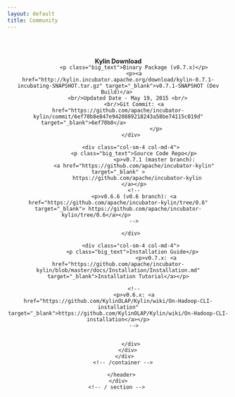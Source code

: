 ```yaml
---
layout: default
title: Community
---
```



  <main id="main" >
  <div class="container" >
    <div id="zero" class=" main" >
      <header style=" padding:2em 0 4em 0">
        <div class="container" >
          <h4 class="section-title"><span>Kylin Download</span></h4>
          <div class="row" style="margin-top:-20px;">
            <div class="col-sm-4 col-md-4">

              <p class="big_text">Binary Package (v0.7.x)</p>
              <p><a href="http://kylin.incubator.apache.org/download/kylin-0.7.1-incubating-SNAPSHOT.tar.gz" target="_blank">v0.7.1-SNAPSHOT (Dev Build)</a> 
              <br/>Updated Date - May 19, 2015 <br/>	
              <br/>Git Commit: <a href="https://github.com/apache/incubator-kylin/commit/6ef70b8e847e9420889218243a58be74115c019d" target="_blank">6ef70b8</a>						
							</p>
            </div>

            <div class="col-sm-4 col-md-4">
              <p class="big_text">Source Code Repo</p>
							<p>v0.7.1 (master branch): 
              <a href="https://github.com/apache/incubator-kylin" target="_blank" >
                https://github.com/apache/incubator-kylin
              </a></p>
              <!--
              <p>v0.6.6 (v0.6 branch): <a href="https://github.com/apache/incubator-kylin/tree/0.6" target="_blank"> https://github.com/apache/incubator-kylin/tree/0.6</a></p>              
              -->
              
            </div>

            <div class="col-sm-4 col-md-4">
              <p class="big_text">Installation Guide</p> 
							<p>v0.7.x: <a href="https://github.com/apache/incubator-kylin/blob/master/docs/Installation/Installation.md" target="_blank">Installation Tutorial</a></p>
             
              <!--
              <p>v0.6.x: <a href="https://github.com/KylinOLAP/Kylin/wiki/On-Hadoop-CLI-installation" target="_blank">https://github.com/KylinOLAP/Kylin/wiki/On-Hadoop-CLI-installation</a></p>
              -->
              

            </div>
          </div>
        </div>
        <!-- /container --> 
        
      </header>
    </div>
    <!-- / section --> 
  </div>
  <!-- /container -->
  
  </header>
  </section>
</main>
